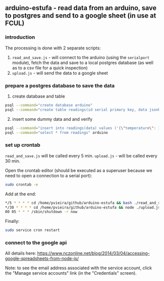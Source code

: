 ## arduino-estufa - read data from an arduino, save to postgres and send to a google sheet (in use at FCUL)

### introduction

The processing is done with 2 separate scripts:
1) `read_and_save.js` - will connect to the arduino (using the `serialport` module), fetch the data and save to a local postgres database (as well as to a csv file for a quick inspection)
2) `upload.js` - will send the data to a google sheet

### prepare a postgres database to save the data

1) create database and table
```bash
psql --command="create database arduino"
psql --command="create table readings(id serial primary key, data jsonb, remote boolean default false);" arduino
```
2) insert some dummy data and and verify
```bash
psql --command="insert into readings(data) values ('{\"temperature\": 1.1}'), ('{\"temperature\": 2.2}');" arduino
psql --command="select * from readings" arduino
```

### set up crontab

`read_and_save.js` will be called every 5 min.
`upload.js` - will be called every 30 min.

Open the crontab editor (should be executed as a superuser because we need to open a connection to a serial port):
```bash
sudo crontab -e
```

Add at the end:
```bash
*/5 * * * * cd /home/pvieira/github/arduino-estufa && bash ./read_and_save.sh
*/30 * * * * cd /home/pvieira/github/arduino-estufa && node ./upload.js
00 05 * * * /sbin/shutdown -r now

```

Finally:
```bash
sudo service cron restart
```


### connect to the google api

All details here: https://www.nczonline.net/blog/2014/03/04/accessing-google-spreadsheets-from-node-js/

Note: to see the email address associated with the service account, click the "Manage service accounts" link (in the "Credentials" screen).
